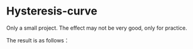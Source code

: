 # Hysteresis-curve
Only a small project.
The effect may not be very good, only for practice.

The result is as follows：
